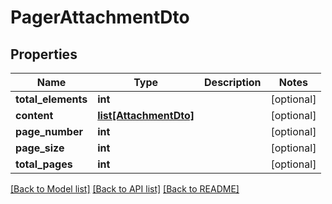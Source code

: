 # PagerAttachmentDto

## Properties
Name | Type | Description | Notes
------------ | ------------- | ------------- | -------------
**total_elements** | **int** |  | [optional] 
**content** | [**list[AttachmentDto]**](AttachmentDto.md) |  | [optional] 
**page_number** | **int** |  | [optional] 
**page_size** | **int** |  | [optional] 
**total_pages** | **int** |  | [optional] 

[[Back to Model list]](../README.md#documentation-for-models) [[Back to API list]](../README.md#documentation-for-api-endpoints) [[Back to README]](../README.md)

